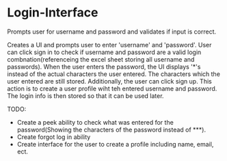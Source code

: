 # Login-Interface
Prompts user for username and password and validates if input is correct. 

Creates a UI and prompts user to enter 'username' and 'password'. User can click sign in to check if username and password are a valid login combnation(referenceing the excel sheet storing all username and passwords). When the user enters the password, the UI displays '*'s instead of the actual characters the user entered. The characters which the user entered are still stored. Additionally, the user can click sign up. This action is to create a user profile wiht teh entered username and password. The login info is then stored so that it can be used later. 

TODO: 
- Create a peek ability to check what was entered for the password(Showing the characters of the password instead of ***).
- Create forgot log in ability
- Create interface for the user to create a profile including name, email, ect. 
